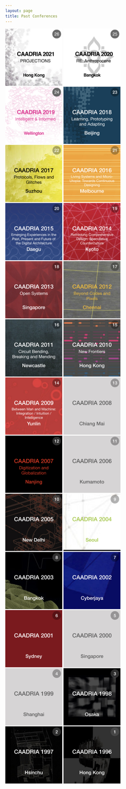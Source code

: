 ```yaml
---
layout: page
title: Past Conferences
---
```


<a href="/conf/caadria2021/"><img src="/conf/img/caadria_thumbnail_2021.jpg" width="180" /></a>
<a href="/conf/caadria2020/"><img src="/conf/img/caadria_thumbnail_2020.jpg" width="180" /></a>
<a href="/conf/caadria2019/"><img src="/conf/img/caadria_thumbnail_2019.jpg" width="180" /></a>
<a href="/conf/caadria2018/"><img src="/conf/img/caadria_thumbnail_2018.jpg" width="180" /></a> 
<a href="/conf/caadria2017/"><img src="/conf/img/caadria_thumbnail_2017.jpg" width="180" /></a> 
<a href="/conf/caadria2016/"><img src="/conf/img/caadria_thumbnail_2016.jpg" width="180" /></a> 
<a href="/conf/caadria2015/"><img src="/conf/img/caadria_thumbnail_2015.jpg" width="180" /></a> 
<a href="/conf/caadria2014/"><img src="/conf/img/caadria_thumbnail_2014.jpg" width="180" /></a> 
<a href="/conf/caadria2013/"><img src="/conf/img/caadria_thumbnail_2013.jpg" width="180" /></a> 
<a href="/conf/caadria2012/"><img src="/conf/img/caadria_thumbnail_2012.jpg" width="180" /></a> 
<a href="/conf/caadria2011/"><img src="/conf/img/caadria_thumbnail_2011.jpg" width="180" /></a> 
<a href="/conf/caadria2010/"><img src="/conf/img/caadria_thumbnail_2010.jpg" width="180" /></a> 
<a href="/conf/caadria2009/"><img src="/conf/img/caadria_thumbnail_2009.jpg" width="180" /></a> 
<a href="/conf/caadria2008/"><img src="/conf/img/caadria_thumbnail_2008.jpg" width="180" /></a> 
<a href="/conf/caadria2007/"><img src="/conf/img/caadria_thumbnail_2007.jpg" width="180" /></a> 
<a href="/conf/caadria2006/"><img src="/conf/img/caadria_thumbnail_2006.jpg" width="180" /></a> 
<a href="/conf/caadria2005/"><img src="/conf/img/caadria_thumbnail_2005.jpg" width="180" /></a> 
<a href="/conf/caadria2004/"><img src="/conf/img/caadria_thumbnail_2004.jpg" width="180" /></a> 
<a href="/conf/caadria2003/"><img src="/conf/img/caadria_thumbnail_2003.jpg" width="180" /></a> 
<a href="/conf/caadria2002/"><img src="/conf/img/caadria_thumbnail_2002.jpg" width="180" /></a> 
<a href="/conf/caadria2001/"><img src="/conf/img/caadria_thumbnail_2001.jpg" width="180" /></a> 
<a href="/conf/caadria2000/"><img src="/conf/img/caadria_thumbnail_2000.jpg" width="180" /></a> 
<a href="/conf/caadria1999/"><img src="/conf/img/caadria_thumbnail_1999.jpg" width="180" /></a> 
<a href="/conf/caadria1998/"><img src="/conf/img/caadria_thumbnail_1998.jpg" width="180" /></a> 
<a href="/conf/caadria1997/"><img src="/conf/img/caadria_thumbnail_1997.jpg" width="180" /></a> 
<a href="/conf/caadria1996/"><img src="/conf/img/caadria_thumbnail_1996.jpg" width="180" /></a> 


